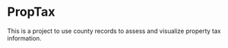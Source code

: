# PropTax
This is a project to use county records to assess and visualize property tax information.
